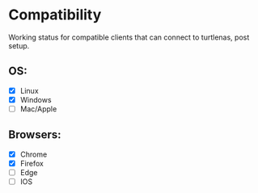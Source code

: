# Compatibility

Working status for compatible clients that can connect to turtlenas, post setup.

## OS:
- [x] Linux
- [x] Windows
- [ ] Mac/Apple

## Browsers:
- [x] Chrome
- [x] Firefox
- [ ] Edge
- [ ] IOS
